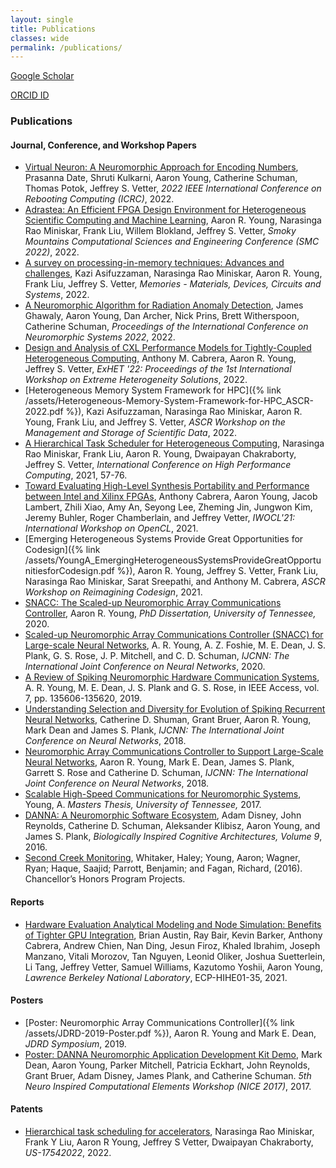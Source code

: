 ```yaml
---
layout: single
title: Publications
classes: wide
permalink: /publications/
---
```


<i class="fas fa-fw fa-graduation-cap"></i> [Google Scholar](https://scholar.google.com/citations?user=7_WjfTQAAAAJ&hl=en)

<i class="fab fa-orcid"></i> [ORCID ID](https://orcid.org/0000-0002-5448-4667)

### Publications

#### Journal, Conference, and Workshop Papers
* [Virtual Neuron: A Neuromorphic Approach for Encoding Numbers](https://ieeexplore.ieee.org/abstract/document/10062742), Prasanna Date, Shruti Kulkarni, Aaron Young, Catherine Schuman, Thomas Potok, Jeffrey S. Vetter, *2022 IEEE International Conference on Rebooting Computing (ICRC)*, 2022.
* [Adrastea: An Efficient FPGA Design Environment for Heterogeneous Scientific Computing and Machine Learning](https://link.springer.com/chapter/10.1007/978-3-031-23606-8_14), Aaron R. Young, Narasinga Rao Miniskar, Frank Liu, Willem Blokland, Jeffrey S. Vetter, *Smoky Mountains Computational Sciences and Engineering Conference (SMC 2022)*, 2022.
* [A survey on processing-in-memory techniques: Advances and challenges](https://www.sciencedirect.com/science/article/pii/S2773064622000160), Kazi Asifuzzaman, Narasinga Rao Miniskar, Aaron R. Young, Frank Liu, Jeffrey S. Vetter, *Memories - Materials, Devices, Circuits and Systems*, 2022.
* [A Neuromorphic Algorithm for Radiation Anomaly Detection](https://dl.acm.org/doi/10.1145/3546790.3546815), James Ghawaly, Aaron Young, Dan Archer, Nick Prins, Brett Witherspoon, Catherine Schuman, *Proceedings of the International Conference on Neuromorphic Systems 2022*, 2022.
* [Design and Analysis of CXL Performance Models for Tightly-Coupled Heterogeneous Computing](https://dl.acm.org/doi/abs/10.1145/3529336.3530817), Anthony M. Cabrera, Aaron R. Young, Jeffrey S. Vetter, *ExHET '22: Proceedings of the 1st International Workshop on Extreme Heterogeneity Solutions*, 2022.
* [Heterogeneous Memory System Framework for HPC]({% link /assets/Heterogeneous-Memory-System-Framework-for-HPC_ASCR-2022.pdf %}), Kazi Asifuzzaman, Narasinga Rao Miniskar, Aaron R. Young, Frank Liu, and Jeffrey S. Vetter, *ASCR Workshop on the Management and Storage of Scientific Data*, 2022.
* [A Hierarchical Task Scheduler for Heterogeneous Computing](https://link.springer.com/chapter/10.1007/978-3-030-78713-4_4), Narasinga Rao Miniskar, Frank Liu, Aaron R. Young, Dwaipayan Chakraborty, Jeffrey S. Vetter, *International Conference on High Performance Computing*, 2021, 57-76.
* [Toward Evaluating High-Level Synthesis Portability and Performance between Intel and Xilinx FPGAs](https://dl.acm.org/doi/10.1145/3456669.3456699), Anthony Cabrera, Aaron Young, Jacob Lambert, Zhili Xiao, Amy An, Seyong Lee, Zheming Jin, Jungwon Kim,  Jeremy Buhler, Roger Chamberlain, and Jeffrey Vetter, *IWOCL'21: International Workshop on OpenCL*, 2021.
* [Emerging Heterogeneous Systems Provide Great Opportunities for Codesign]({% link /assets/YoungA_EmergingHeterogeneousSystemsProvideGreatOpportunitiesforCodesign.pdf %}), Aaron R. Young, Jeffrey S. Vetter, Frank Liu, Narasinga Rao Miniskar, Sarat Sreepathi, and Anthony M. Cabrera, *ASCR Workshop on Reimagining Codesign*, 2021.
* [SNACC: The Scaled-up Neuromorphic Array Communications Controller](https://trace.tennessee.edu/utk_graddiss/5843/), Aaron R. Young, *PhD Dissertation, University of Tennessee,* 2020.
* [Scaled-up Neuromorphic Array Communications Controller (SNACC) for Large-scale Neural Networks](https://ieeexplore.ieee.org/abstract/document/9206920?casa_token=ZP6B9B6WKtUAAAAA:v_evlTUrGLfeT3N0M1GPCj9PkFLj_dYpLjdYM3SgdW9Sm4PqFfI-w41SSuzI5_fJH3LP2jgAVg), A. R. Young, A. Z. Foshie, M. E. Dean, J. S. Plank, G. S. Rose, J. P. Mitchell, and C. D. Schuman, *IJCNN: The International Joint Conference on Neural Networks*, 2020.
* [A Review of Spiking Neuromorphic Hardware Communication Systems](http://neuromorphic.eecs.utk.edu/publications/2019-09-29-a-review-of-spiking-neuromorphic-hardware-communication-systems/), A. R. Young, M. E. Dean, J. S. Plank and G. S. Rose, in IEEE Access, vol. 7, pp. 135606-135620, 2019.
* [Understanding Selection and Diversity for Evolution of Spiking Recurrent Neural Networks](http://neuromorphic.eecs.utk.edu/publications/2018-07-13-understanding-selecting-and-diversity-for-evolution-of-spiking-recurrent-neural-networks/), Catherine D. Shuman, Grant Bruer, Aaron R. Young, Mark Dean and James S. Plank, *IJCNN: The International Joint Conference on Neural Networks*, 2018.
* [Neuromorphic Array Communications Controller to Support Large-Scale Neural Networks](http://neuromorphic.eecs.utk.edu/publications/2018-07-08-neuromorphic-array-communications-controller-to-support-large-scale-neural-networks/), Aaron R. Young, Mark E. Dean, James S. Plank, Garrett S. Rose and Catherine D. Schuman, *IJCNN: The International Joint Conference on Neural Networks*, 2018.
* [Scalable High-Speed Communications for Neuromorphic Systems](http://trace.tennessee.edu/utk_gradthes/4916/), Young, A. *Masters Thesis, University of Tennessee,* 2017.
* [DANNA: A Neuromorphic Software Ecosystem](http://neuromorphic.eecs.utk.edu/publications/2016-07-16-danna-a-neuromorphic-software-ecosystem/), Adam Disney, John Reynolds, Catherine D. Schuman, Aleksander Klibisz, Aaron Young, and James S. Plank, *Biologically Inspired Cognitive Architectures, Volume 9*, 2016.
* [Second Creek Monitoring](https://trace.tennessee.edu/utk_chanhonoproj/1908/), Whitaker, Haley; Young, Aaron; Wagner, Ryan; Haque, Saajid; Parrott, Benjamin; and Fagan, Richard, (2016). Chancellor’s Honors Program Projects.

#### Reports
* [Hardware Evaluation Analytical Modeling and Node Simulation: Benefits of Tighter GPU Integration](https://escholarship.org/uc/item/8h57b16g), Brian Austin, Ray Bair, Kevin Barker, Anthony Cabrera, Andrew Chien, Nan Ding, Jesun Firoz, Khaled Ibrahim, Joseph Manzano, Vitali Morozov, Tan Nguyen, Leonid Oliker, Joshua Suetterlein, Li Tang, Jeffrey Vetter, Samuel Williams, Kazutomo Yoshii, Aaron Young, *Lawrence Berkeley National Laboratory*, ECP-HIHE01-35, 2021.

#### Posters
* [Poster: Neuromorphic Array Communications Controller]({% link /assets/JDRD-2019-Poster.pdf %}), Aaron R. Young and Mark E. Dean, *JDRD Symposium*, 2019.
* [Poster: DANNA Neuromorphic Application Development Kit Demo](http://neuromorphic.eecs.utk.edu/posters/2017-03-07-danna-neuromorphic-development-kit-demo/), Mark Dean, Aaron Young, Parker Mitchell, Patricia Eckhart, John Reynolds, Grant Bruer, Adam Disney, James Plank, and Catherine Schuman. *5th Neuro Inspired Computational Elements Workshop (NICE 2017)*, 2017.

#### Patents
- [Hierarchical task scheduling for accelerators](https://patents.google.com/patent/US20220188155A1/en), Narasinga Rao Miniskar, Frank Y Liu, Aaron R Young, Jeffrey S Vetter, Dwaipayan Chakraborty, *US-17542022*, 2022.
